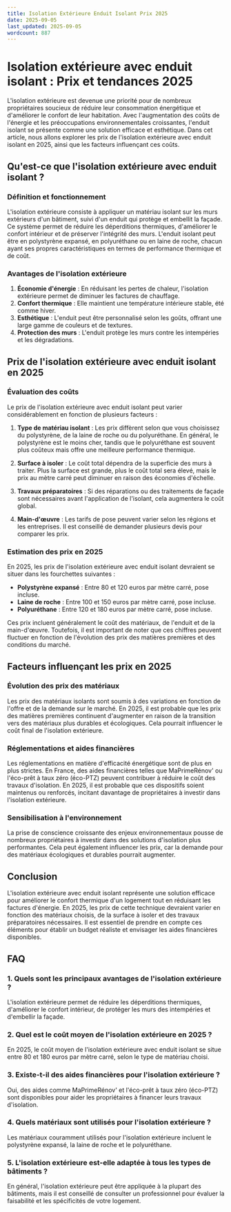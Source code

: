 ```yaml
---
title: Isolation Extérieure Enduit Isolant Prix 2025
date: 2025-09-05
last_updated: 2025-09-05
wordcount: 887
---
```


# Isolation extérieure avec enduit isolant : Prix et tendances 2025

L'isolation extérieure est devenue une priorité pour de nombreux propriétaires soucieux de réduire leur consommation énergétique et d'améliorer le confort de leur habitation. Avec l'augmentation des coûts de l'énergie et les préoccupations environnementales croissantes, l'enduit isolant se présente comme une solution efficace et esthétique. Dans cet article, nous allons explorer les prix de l'isolation extérieure avec enduit isolant en 2025, ainsi que les facteurs influençant ces coûts.

## Qu'est-ce que l'isolation extérieure avec enduit isolant ?

### Définition et fonctionnement

L'isolation extérieure consiste à appliquer un matériau isolant sur les murs extérieurs d'un bâtiment, suivi d'un enduit qui protège et embellit la façade. Ce système permet de réduire les déperditions thermiques, d'améliorer le confort intérieur et de préserver l'intégrité des murs. L'enduit isolant peut être en polystyrène expansé, en polyuréthane ou en laine de roche, chacun ayant ses propres caractéristiques en termes de performance thermique et de coût.

### Avantages de l'isolation extérieure

1. **Économie d'énergie** : En réduisant les pertes de chaleur, l'isolation extérieure permet de diminuer les factures de chauffage.
2. **Confort thermique** : Elle maintient une température intérieure stable, été comme hiver.
3. **Esthétique** : L'enduit peut être personnalisé selon les goûts, offrant une large gamme de couleurs et de textures.
4. **Protection des murs** : L'enduit protège les murs contre les intempéries et les dégradations.

## Prix de l'isolation extérieure avec enduit isolant en 2025

### Évaluation des coûts

Le prix de l'isolation extérieure avec enduit isolant peut varier considérablement en fonction de plusieurs facteurs :

1. **Type de matériau isolant** : Les prix diffèrent selon que vous choisissez du polystyrène, de la laine de roche ou du polyuréthane. En général, le polystyrène est le moins cher, tandis que le polyuréthane est souvent plus coûteux mais offre une meilleure performance thermique.
   
2. **Surface à isoler** : Le coût total dépendra de la superficie des murs à traiter. Plus la surface est grande, plus le coût total sera élevé, mais le prix au mètre carré peut diminuer en raison des économies d'échelle.

3. **Travaux préparatoires** : Si des réparations ou des traitements de façade sont nécessaires avant l'application de l'isolant, cela augmentera le coût global.

4. **Main-d'œuvre** : Les tarifs de pose peuvent varier selon les régions et les entreprises. Il est conseillé de demander plusieurs devis pour comparer les prix.

### Estimation des prix en 2025

En 2025, les prix de l'isolation extérieure avec enduit isolant devraient se situer dans les fourchettes suivantes :

- **Polystyrène expansé** : Entre 80 et 120 euros par mètre carré, pose incluse.
- **Laine de roche** : Entre 100 et 150 euros par mètre carré, pose incluse.
- **Polyuréthane** : Entre 120 et 180 euros par mètre carré, pose incluse.

Ces prix incluent généralement le coût des matériaux, de l'enduit et de la main-d'œuvre. Toutefois, il est important de noter que ces chiffres peuvent fluctuer en fonction de l'évolution des prix des matières premières et des conditions du marché.

## Facteurs influençant les prix en 2025

### Évolution des prix des matériaux

Les prix des matériaux isolants sont soumis à des variations en fonction de l'offre et de la demande sur le marché. En 2025, il est probable que les prix des matières premières continuent d'augmenter en raison de la transition vers des matériaux plus durables et écologiques. Cela pourrait influencer le coût final de l'isolation extérieure.

### Réglementations et aides financières

Les réglementations en matière d'efficacité énergétique sont de plus en plus strictes. En France, des aides financières telles que MaPrimeRénov' ou l'éco-prêt à taux zéro (éco-PTZ) peuvent contribuer à réduire le coût des travaux d'isolation. En 2025, il est probable que ces dispositifs soient maintenus ou renforcés, incitant davantage de propriétaires à investir dans l'isolation extérieure.

### Sensibilisation à l'environnement

La prise de conscience croissante des enjeux environnementaux pousse de nombreux propriétaires à investir dans des solutions d'isolation plus performantes. Cela peut également influencer les prix, car la demande pour des matériaux écologiques et durables pourrait augmenter.

## Conclusion

L'isolation extérieure avec enduit isolant représente une solution efficace pour améliorer le confort thermique d'un logement tout en réduisant les factures d'énergie. En 2025, les prix de cette technique devraient varier en fonction des matériaux choisis, de la surface à isoler et des travaux préparatoires nécessaires. Il est essentiel de prendre en compte ces éléments pour établir un budget réaliste et envisager les aides financières disponibles.

## FAQ

### 1. Quels sont les principaux avantages de l'isolation extérieure ?

L'isolation extérieure permet de réduire les déperditions thermiques, d'améliorer le confort intérieur, de protéger les murs des intempéries et d'embellir la façade.

### 2. Quel est le coût moyen de l'isolation extérieure en 2025 ?

En 2025, le coût moyen de l'isolation extérieure avec enduit isolant se situe entre 80 et 180 euros par mètre carré, selon le type de matériau choisi.

### 3. Existe-t-il des aides financières pour l'isolation extérieure ?

Oui, des aides comme MaPrimeRénov' et l'éco-prêt à taux zéro (éco-PTZ) sont disponibles pour aider les propriétaires à financer leurs travaux d'isolation.

### 4. Quels matériaux sont utilisés pour l'isolation extérieure ?

Les matériaux couramment utilisés pour l'isolation extérieure incluent le polystyrène expansé, la laine de roche et le polyuréthane.

### 5. L'isolation extérieure est-elle adaptée à tous les types de bâtiments ?

En général, l'isolation extérieure peut être appliquée à la plupart des bâtiments, mais il est conseillé de consulter un professionnel pour évaluer la faisabilité et les spécificités de votre logement.